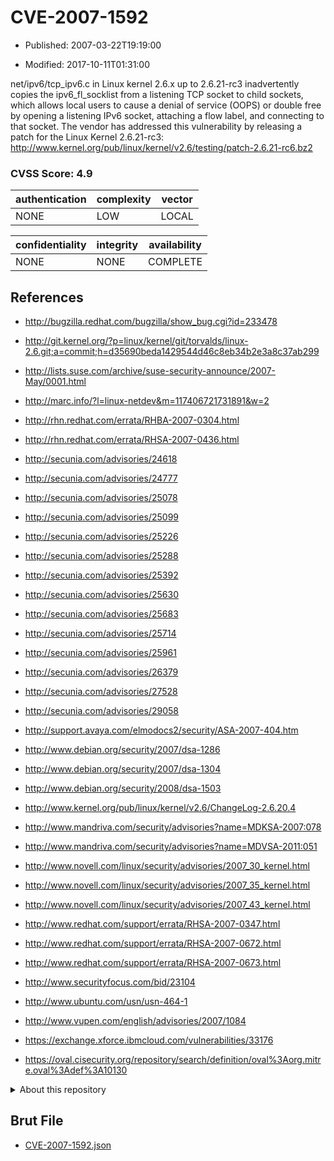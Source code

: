 # CVE-2007-1592

- Published: 2007-03-22T19:19:00

- Modified: 2017-10-11T01:31:00

net/ipv6/tcp_ipv6.c in Linux kernel 2.6.x up to 2.6.21-rc3 inadvertently copies the ipv6_fl_socklist from a listening TCP socket to child sockets, which allows local users to cause a denial of service (OOPS) or double free by opening a listening IPv6 socket, attaching a flow label, and connecting to that socket. The vendor has addressed this vulnerability by releasing a patch for the Linux Kernel 2.6.21-rc3: http://www.kernel.org/pub/linux/kernel/v2.6/testing/patch-2.6.21-rc6.bz2

### CVSS Score: **4.9**

| authentication | complexity | vector |
| --- | --- | --- |
| NONE | LOW | LOCAL |

| confidentiality | integrity | availability |
| --- | --- | --- |
| NONE | NONE | COMPLETE |

## References

* http://bugzilla.redhat.com/bugzilla/show_bug.cgi?id=233478

* http://git.kernel.org/?p=linux/kernel/git/torvalds/linux-2.6.git;a=commit;h=d35690beda1429544d46c8eb34b2e3a8c37ab299

* http://lists.suse.com/archive/suse-security-announce/2007-May/0001.html

* http://marc.info/?l=linux-netdev&m=117406721731891&w=2

* http://rhn.redhat.com/errata/RHBA-2007-0304.html

* http://rhn.redhat.com/errata/RHSA-2007-0436.html

* http://secunia.com/advisories/24618

* http://secunia.com/advisories/24777

* http://secunia.com/advisories/25078

* http://secunia.com/advisories/25099

* http://secunia.com/advisories/25226

* http://secunia.com/advisories/25288

* http://secunia.com/advisories/25392

* http://secunia.com/advisories/25630

* http://secunia.com/advisories/25683

* http://secunia.com/advisories/25714

* http://secunia.com/advisories/25961

* http://secunia.com/advisories/26379

* http://secunia.com/advisories/27528

* http://secunia.com/advisories/29058

* http://support.avaya.com/elmodocs2/security/ASA-2007-404.htm

* http://www.debian.org/security/2007/dsa-1286

* http://www.debian.org/security/2007/dsa-1304

* http://www.debian.org/security/2008/dsa-1503

* http://www.kernel.org/pub/linux/kernel/v2.6/ChangeLog-2.6.20.4

* http://www.mandriva.com/security/advisories?name=MDKSA-2007:078

* http://www.mandriva.com/security/advisories?name=MDVSA-2011:051

* http://www.novell.com/linux/security/advisories/2007_30_kernel.html

* http://www.novell.com/linux/security/advisories/2007_35_kernel.html

* http://www.novell.com/linux/security/advisories/2007_43_kernel.html

* http://www.redhat.com/support/errata/RHSA-2007-0347.html

* http://www.redhat.com/support/errata/RHSA-2007-0672.html

* http://www.redhat.com/support/errata/RHSA-2007-0673.html

* http://www.securityfocus.com/bid/23104

* http://www.ubuntu.com/usn/usn-464-1

* http://www.vupen.com/english/advisories/2007/1084

* https://exchange.xforce.ibmcloud.com/vulnerabilities/33176

* https://oval.cisecurity.org/repository/search/definition/oval%3Aorg.mitre.oval%3Adef%3A10130

<details>
<summary>About this repository</summary> 

  This repository is part of the project [Live Hack CVE](https://github.com/Live-Hack-CVE). Main website can be found [www.live-hack.org](https://www.live-hack.org) 
  
  Made by [Sn0wAlice](https://github.com/Sn0wAlice) for the people that care about security and need to have a feed of the latest CVEs. Hope you enjoy it, don't forget to star the repo and follow me on [Twitter](https://twitter.com/Sn0wAlice) and [Github](https://github.com/Sn0wAlice). And that is my [personnal website](https://www.alice-snow.me/)

  - [Home Page](https://github.com/Live-Hack-CVE)
  - [Framework](https://github.com/Live-Hack-CVE/cve-framework)
  - [CVE database](https://github.com/Live-Hack-CVE/full_database)
  - [Changelog](https://github.com/Live-Hack-CVE/Changelog)
</details>

## Brut File

* [CVE-2007-1592.json](https://raw.githubusercontent.com/Live-Hack-CVE/full_database/main/cves/2007/CVE-2007-1592.json)


